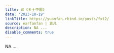 ```yaml
---
title: 读《乡土中国》
date: '2023-10-19'
linkTitle: https://yuanfan.rbind.io/posts/fxt2/
source: earfanfan | 袁凡
description: NA ...
disable_comments: true
---
```

NA ...